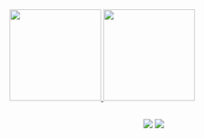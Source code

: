 <div align="left">
  <a href="https://github.com/jardelprad0">
  <img height="160em" src="https://github-readme-stats.vercel.app/api?username=jardelprad0&show_icons=true&theme=dark&include_all_commits=true&count_private=true"/>
  <img height="160em" src="https://github-readme-stats.vercel.app/api/top-langs/?username=jardelprad0&layout=compact&langs_count=7&theme=dark"/>
</div>

  
   ##

<div align = "center">

<a href = "mailto: jardelprado.tec@gmail.com"><img src="https://img.shields.io/badge/Gmail-D14836?style=for-the-badge&logo=gmail&logoColor=white" target="_blank"></a>
<a href="https://www.linkedin.com/in/jardelprado/" target="_blank"><img src="https://img.shields.io/badge/-LinkedIn-%230077B5?style=for-the-badge&logo=linkedin&logoColor=white" target="_blank"></a>
  
